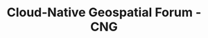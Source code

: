 ---
title: "Cloud-Native Geospatial Forum - CNG"
hero:
  headline: "Our community is *amazing*."
  text: "The geospatial data community runs the world. We're talking about the people creating open planetary-scale datasets, putting satellite imagery on your phone, and figuring out how to map millions of data points right in your browser. Our mission is to support this group of generous and brilliant innovators, creating space for them to connect, collaborate, and deepen our understanding of the world through the power of geospatial data."
  cta_text: "Learn more about our work"
  cta_url: "/about"
funders:
  title: "Community-led"
  description: "Our work has been made possible with funding from our community, which includes&hellip;"
  disclaimer: "These logos are arranged randomly and change every time we update this website."
  cta_text: "Join the CNG community"
  cta_url: "/join"
  funders_cart:
  - name: "Earthmover"
    url: "https://earthmover.io"
    id: "earthmover"
  - name: "NASA"
    url: "https://www.nasa.gov"
    id: "nasa"
  - name: "University of Twente"
    url: "https://www.itc.nl/about-itc/centres-of-expertise/big-geodata/"
    id: "twente"
  - name: Boettiger Group at UC Berkeley"
    url: "https://www.carlboettiger.info"
    id: "boettiger"
  - name: "Fused"
    url: "https://fused.io"
    id: "fused"
  - name: "Google"
    url: "https://google.com"
    id: "google"
  - name: "Taylor Geospatial Institute"
    url: "https://taylorgeospatial.org"
    id: "tgi"
  - name: "Splunk"
    url: "https://splunk.com"
    id: "splunk"
  - name: "Wherobots"
    url: "https://wherobots.com"
    id: "wherobots"
  - name: "Taylor Geospatial Engine"
    url: "https://tgengine.org"
    id: "tge"
  - name: "Planet"
    url: "https://planet.com"
    id: "planet"
  - name: "Development Seed"
    url: "https://developmentseed.org"
    id: "devseed"
  - name: "Amazon Web Services"
    url: "https://aws.amazon.com"
    id: "aws"
  - name: "Yale Center for Geospatial Solutions"
    url: "https://geospatial.yale.edu"
    id: "yale-geospatial"
  - name: "Clark Center for Geospatial Analytics"
    url: "https://www.clarku.edu/centers/geospatial-analytics/"
    id: "clark-cga"
  - name: "Humanitarian OpenStreetMap Team"
    url: "https://www.hotosm.org"
    id: "hotosm"


blog:
  title: "Latest from our blog"
  button:
    enable: true
    label: "More from our blog"
    link: "/blog"
---